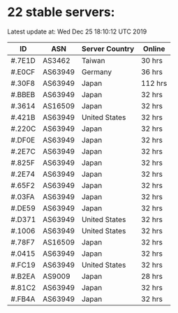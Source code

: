 # 22 stable servers:

Latest update at: Wed Dec 25 18:10:12 UTC 2019

| ID | ASN | Server Country | Online |
| -- | --- | -------------- | ------ |
| #.7E1D | AS3462 | Taiwan | 30 hrs |
| #.E0CF | AS63949 | Germany | 36 hrs |
| #.30F8 | AS63949 | Japan | 112 hrs |
| #.BBEB | AS63949 | Japan | 32 hrs |
| #.3614 | AS16509 | Japan | 32 hrs |
| #.421B | AS63949 | United States | 32 hrs |
| #.220C | AS63949 | Japan | 32 hrs |
| #.DF0E | AS63949 | Japan | 32 hrs |
| #.2E7C | AS63949 | Japan | 32 hrs |
| #.825F | AS63949 | Japan | 32 hrs |
| #.2E74 | AS63949 | Japan | 32 hrs |
| #.65F2 | AS63949 | Japan | 32 hrs |
| #.03FA | AS63949 | Japan | 32 hrs |
| #.DE59 | AS63949 | Japan | 32 hrs |
| #.D371 | AS63949 | United States | 32 hrs |
| #.1006 | AS63949 | United States | 32 hrs |
| #.78F7 | AS16509 | Japan | 32 hrs |
| #.0415 | AS63949 | Japan | 32 hrs |
| #.FC19 | AS63949 | United States | 32 hrs |
| #.B2EA | AS9009 | Japan | 28 hrs |
| #.81C2 | AS63949 | Japan | 32 hrs |
| #.FB4A | AS63949 | Japan | 32 hrs |

